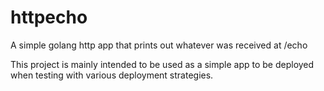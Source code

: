 # httpecho

A simple golang http app that prints out whatever was received at /echo

This project is mainly intended to be used as a simple app to be deployed when testing with various deployment strategies.